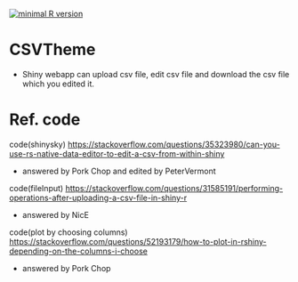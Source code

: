[![minimal R version](https://img.shields.io/badge/R%3E%3D-3.6.3-6666ff.svg)](https://cran.r-project.org/)
# CSVTheme
- Shiny webapp can upload csv file, edit csv file and download the csv file which you edited it. 

# Ref. code
code(shinysky) https://stackoverflow.com/questions/35323980/can-you-use-rs-native-data-editor-to-edit-a-csv-from-within-shiny
- answered by Pork Chop and edited by PeterVermont

code(fileInput) https://stackoverflow.com/questions/31585191/performing-operations-after-uploading-a-csv-file-in-shiny-r
- answered by NicE

code(plot by choosing columns) https://stackoverflow.com/questions/52193179/how-to-plot-in-rshiny-depending-on-the-columns-i-choose
- answered by Pork Chop
